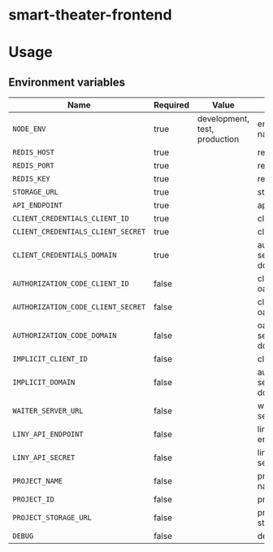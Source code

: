 # smart-theater-frontend

# Usage

## Environment variables

| Name                                | Required | Value                         | Purpose                                 |
|-------------------------------------|----------|-------------------------------|-----------------------------------------|
| `NODE_ENV`                          | true     | development, test, production | environment name                        |
| `REDIS_HOST`                        | true     |                               | redis host                              |
| `REDIS_PORT`                        | true     |                               | redis port                              |
| `REDIS_KEY`                         | true     |                               | redis key                               |
| `STORAGE_URL`                       | true     |                               | storage url                             |
| `API_ENDPOINT`                      | true     |                               | api endpoint                            |
| `CLIENT_CREDENTIALS_CLIENT_ID`      | true     |                               | client id                               |
| `CLIENT_CREDENTIALS_CLIENT_SECRET`  | true     |                               | client secret                           |
| `CLIENT_CREDENTIALS_DOMAIN`         | true     |                               | authorize server domain                 |
| `AUTHORIZATION_CODE_CLIENT_ID`      | false    |                               | client id oauth2                        |
| `AUTHORIZATION_CODE_CLIENT_SECRET`  | false    |                               | client secret oauth2                    |
| `AUTHORIZATION_CODE_DOMAIN`         | false    |                               | oauth2 server domain                    |
| `IMPLICIT_CLIENT_ID`                | false    |                               | client id                               |
| `IMPLICIT_DOMAIN`                   | false    |                               | authorize server domain                 |
| `WAITER_SERVER_URL`                 | false    |                               | waiter server url                       |
| `LINY_API_ENDPOINT`                 | false    |                               | liny api endpoint                       |
| `LINY_API_SECRET`                   | false    |                               | liny api secret                         |
| `PROJECT_NAME`                      | false    |                               | project name                            |
| `PROJECT_ID`                        | false    |                               | project id                              |
| `PROJECT_STORAGE_URL`               | false    |                               | project storage url                     |
| `DEBUG`                             | false    |                               | debug                                   |
